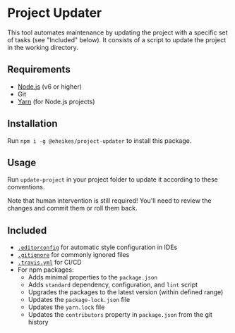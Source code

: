 # Project Updater

This tool automates maintenance by updating the project with a specific set of tasks (see "Included" below). It consists of a script to update the project in the working directory.

## Requirements

* [Node.js](https://nodejs.org/) (v6 or higher)
* Git
* [Yarn](https://yarnpkg.com/) (for Node.js projects)

## Installation

Run `npm i -g @eheikes/project-updater` to install this package.

## Usage

Run `update-project` in your project folder to update it according to these conventions.

Note that human intervention is still required! You'll need to review the changes and commit them or roll them back.

## Included

* [`.editorconfig`](templates/editorconfig) for automatic style configuration in IDEs
* [`.gitignore`](templates/gitignore) for commonly ignored files
* [`.travis.yml`](templates/travis.yml) for CI/CD
* For npm packages:
  * Adds minimal properties to the `package.json`
  * Adds `standard` dependency, configuration, and `lint` script
  * Upgrades the packages to the latest version (within defined range)
  * Updates the `package-lock.json` file
  * Updates the `yarn.lock` file
  * Updates the `contributors` property in `package.json` from the git history
